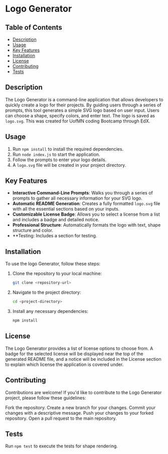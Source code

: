 # Logo Generator

## Table of Contents

- [Description](#description)
- [Usage](#usage)
- [Key Features](#key-features)
- [Installation](#installation)
- [License](#license)
- [Contributing](#contributing)
- [Tests](#tests)

## Description
The Logo Generator is a command-line application that allows developers to quickly create a logo for their projects. By guiding users through a series of prompts, this tool generates a simple SVG logo based on user input. Users can choose a shape, specify colors, and enter text. The logo is saved as `logo.svg`.
This was created for UofMN coding Bootcamp through EdX. 

## Usage
1. Run `npm install` to install the required dependencies.
2. Run `node index.js` to start the application.
3. Follow the prompts to enter your logo details.
4. A `logo.svg` file will be created in your project directory.

## Key Features
- **Interactive Command-Line Prompts**: Walks you through a series of prompts to gather all necessary information for your SVG logo.
- **Automatic README Generation**: Creates a fully formatted `logo.svg` file with all the essential sections based on your inputs.
- **Customizable License Badge**: Allows you to select a license from a list and includes a badge and detailed notice.
- **Professional Structure**: Automatically formats the logo with text, shape structure and color.
- **Testing: Includes a section for testing.

## Installation

To use the logo Generator, follow these steps:

1. Clone the repository to your local machine:
    ```bash
    git clone <repository-url>
    ```

2. Navigate to the project directory:
    ```bash
    cd <project-directory>
    ```

3. Install any necessary dependencies:
    ```bash
    npm install
    ```
## License

The Logo Generator provides a list of license options to choose from. A badge for the selected license will be displayed near the top of the generated README file, and a notice will be included in the License section to explain which license the application is covered under.

## Contributing

Contributions are welcome! If you'd like to contribute to the Logo Generator project, please follow these guidelines:

Fork the repository.
Create a new branch for your changes.
Commit your changes with a descriptive message.
Push your changes to your forked repository.
Open a pull request to the main repository.

## Tests
Run `npm test` to execute the tests for shape rendering.
